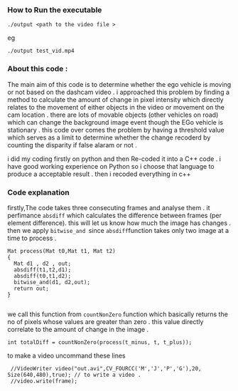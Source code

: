 ### How to Run the executable 

``` ./output <path to the video file > ```

eg 

``` ./output test_vid.mp4 ```

### About this code :

The main aim of this code is to determine whether the ego vehicle is moving or not based on the dashcam video . i approached this problem by finding a method to calculate the amount of change in pixel intensity which directly relates to the movement of either objects in the video or movement on the cam location .  there are lots of movable objects (other vehicles on road) which can change the background image event though the EGo vehicle is stationary . this code over comes the problem by having a threshold value which serves as a limit to determine whether the change recoderd by counting the disparity if false alaram or not . 

i did my coding firstly on python and then Re-coded it into a C++  code . i have good working experience on Python so i choose that language to produce a acceptable result . then i recoded everything in c++

### Code explanation 


firstly,The code takes three consecuting frames and analyse them . it perfimance ```absdiff``` which calculates the difference between frames (per element difference). this will let us know how much the image has changes . then we apply ```bitwise_and ```since  ```absdiff```function takes only two image at a time to process . 
```
Mat process(Mat t0,Mat t1, Mat t2) 
{
  Mat d1 , d2 , out;
  absdiff(t1,t2,d1);
  absdiff(t0,t1,d2);
  bitwise_and(d1, d2,out);
  return out;
}


```

we call this function from ``` countNonZero ``` function which basically returns the no of pixels whose values are greater than zero . this value directly correlate to the amount of change in the image . 

``` 
int totalDiff = countNonZero(process(t_minus, t, t_plus)); 
```

to make a video uncommand these lines 
```
 //VideoWriter video("out.avi",CV_FOURCC('M','J','P','G'),20, Size(640,480),true); // to write a video . 
 //video.write(frame);
```
